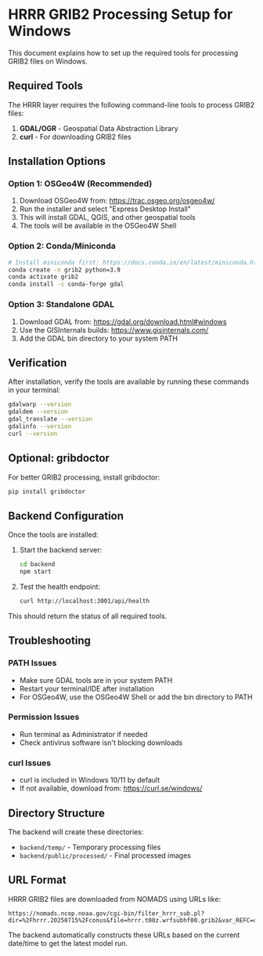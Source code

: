 # HRRR GRIB2 Processing Setup for Windows

This document explains how to set up the required tools for processing GRIB2 files on Windows.

## Required Tools

The HRRR layer requires the following command-line tools to process GRIB2 files:

1. **GDAL/OGR** - Geospatial Data Abstraction Library
2. **curl** - For downloading GRIB2 files

## Installation Options

### Option 1: OSGeo4W (Recommended)

1. Download OSGeo4W from: https://trac.osgeo.org/osgeo4w/
2. Run the installer and select "Express Desktop Install"
3. This will install GDAL, QGIS, and other geospatial tools
4. The tools will be available in the OSGeo4W Shell

### Option 2: Conda/Miniconda

```bash
# Install miniconda first: https://docs.conda.io/en/latest/miniconda.html
conda create -n grib2 python=3.9
conda activate grib2
conda install -c conda-forge gdal
```

### Option 3: Standalone GDAL

1. Download GDAL from: https://gdal.org/download.html#windows
2. Use the GISInternals builds: https://www.gisinternals.com/
3. Add the GDAL bin directory to your system PATH

## Verification

After installation, verify the tools are available by running these commands in your terminal:

```bash
gdalwarp --version
gdaldem --version
gdal_translate --version
gdalinfo --version
curl --version
```

## Optional: gribdoctor

For better GRIB2 processing, install gribdoctor:

```bash
pip install gribdoctor
```

## Backend Configuration

Once the tools are installed:

1. Start the backend server:
   ```bash
   cd backend
   npm start
   ```

2. Test the health endpoint:
   ```bash
   curl http://localhost:3001/api/health
   ```

This should return the status of all required tools.

## Troubleshooting

### PATH Issues
- Make sure GDAL tools are in your system PATH
- Restart your terminal/IDE after installation
- For OSGeo4W, use the OSGeo4W Shell or add the bin directory to PATH

### Permission Issues
- Run terminal as Administrator if needed
- Check antivirus software isn't blocking downloads

### curl Issues
- curl is included in Windows 10/11 by default
- If not available, download from: https://curl.se/windows/

## Directory Structure

The backend will create these directories:
- `backend/temp/` - Temporary processing files
- `backend/public/processed/` - Final processed images

## URL Format

HRRR GRIB2 files are downloaded from NOMADS using URLs like:
```
https://nomads.ncep.noaa.gov/cgi-bin/filter_hrrr_sub.pl?dir=%2Fhrrr.20250715%2Fconus&file=hrrr.t00z.wrfsubhf00.grib2&var_REFC=on&lev_entire_atmosphere=on
```

The backend automatically constructs these URLs based on the current date/time to get the latest model run.
